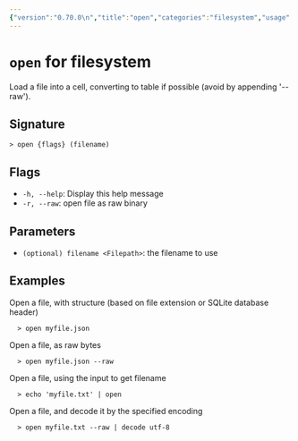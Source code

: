 ```yaml
---
{"version":"0.70.0\n","title":"open","categories":"filesystem","usage":"Load a file into a cell, converting to table if possible (avoid by appending '--raw').\n"}
---
```

<!-- THIS FILE IS GENERATED BY update_book_commands.cjs USING NUSHELL'S HELP COMMANDS.
REFRAIN FROM EDITING IT MANUALLY.-->
# <code>open</code> for filesystem

<div class='command-title'>Load a file into a cell, converting to table if possible (avoid by appending '--raw').</div>

## Signature

```> open {flags} (filename)```

## Flags

 * ```-h, --help```: Display this help message
 * ```-r, --raw```: open file as raw binary
## Parameters

 * ```(optional) filename <Filepath>```: the filename to use
## Examples

  Open a file, with structure (based on file extension or SQLite database header)
```shell
  > open myfile.json
```
  Open a file, as raw bytes
```shell
  > open myfile.json --raw
```
  Open a file, using the input to get filename
```shell
  > echo 'myfile.txt' | open
```
  Open a file, and decode it by the specified encoding
```shell
  > open myfile.txt --raw | decode utf-8
```


